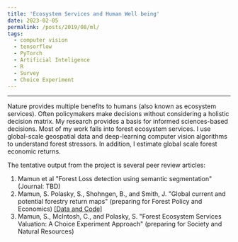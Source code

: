 ```yaml
---
title: 'Ecosystem Services and Human Well being'
date: 2023-02-05
permalink: /posts/2019/08/ml/
tags:
  - computer vision
  - tensorflow
  - PyTorch
  - Artificial Inteligence
  - R
  - Survey
  - Choice Experiment
---
```

______________________________

Nature provides multiple benefits to humans (also known as ecosystem services). Often policymakers make decisions without considering a holistic decision matrix. My research provides a basis for informed sciences-based decisions. Most of my work falls into forest ecosystem services. I use global-scale geospatial data and deep-learning computer vision algorithms to understand forest stressors. In addition, I estimate global scale forest economic returns.

The tentative output from the project is several peer review articles:

1. Mamun et al "Forest Loss detection using semantic segmentation" (Journal: TBD)
2. Mamun, S. Polasky, S., Shohngen, B., and Smith, J. "Global current and potential forestry return maps" (preparing for Forest Policy and Economics) [[Data and Code]]()
3. Mamun, S., McIntosh, C., and Polasky, S. "Forest Ecosystem Services Valuation: A Choice Experiment Approach" (preparing for Society and Natural Resources)